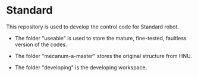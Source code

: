 # Standard
This repository is used to develop the control code for Standard robot.


* The folder "useable" is used to store the mature, fine-tested, faultless version of the codes. 

* The folder "mecanum-a-master" stores the original structure from HNU. 

* The folder "developing" is the developing workspace. 
